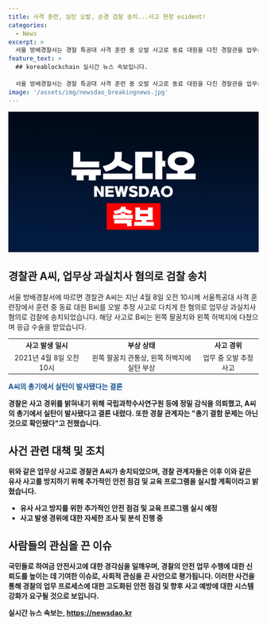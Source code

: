 ```yaml
---
title: 사격 훈련, 실탄 오발, 순경 검찰 송치...사고 현장 esident!
categories:
  - News
excerpt: >
  서울 방배경찰서는 경찰 특공대 사격 훈련 중 오발 사고로 동료 대원을 다친 경찰관을 업무상과실치사 혐의로 검찰에 송치했다. 사고 경위를 규명하기 위해 과학수사를 의뢰한 결과, A씨의 총기에서 실탄이 발사됐으며, 총기 결함 문제는 없는 것으로 확인됐다. B씨는 관통상과 응급 수술을 받았으며, A씨는 불구속 송치됐다. (150자)
feature_text: >
  ## koreablockchain 실시간 뉴스 속보입니다.

  서울 방배경찰서는 경찰 특공대 사격 훈련 중 오발 사고로 동료 대원을 다친 경찰관을 업무상과실치사 혐의로 검찰에 송치했다. 사고 경위를 규명하기 위해 과학수사를 의뢰한 결과, A씨의 총기에서 실탄이 발사됐으며, 총기 결함 문제는 없는 것으로 확인됐다. B씨는 관통상과 응급 수술을 받았으며, A씨는 불구속 송치됐다. (150자)
image: '/assets/img/newsdao_breakingnews.jpg'
---
```


<p><img src="/assets/img/newsdao_breakingnews.jpg" alt="koreablockchain 속보" /></p>

<h2 data-ke-size="size26">경찰관 A씨, 업무상 과실치사 혐의로 검찰 송치</h2>

<p data-ke-size="size16">서울 방배경찰서에 따르면 경찰관 A씨는 지난 4월 8일 오전 10시께 서울특공대 사격 훈련장에서 훈련 중 동료 대원 B씨를 오발 추정 사고로 다치게 한 혐의로 업무상 과실치사 혐의로 검찰에 송치되었습니다. 해당 사고로 B씨는 왼쪽 팔꿈치와 왼쪽 허벅지에 다쳤으며 응급 수술을 받았습니다.</p>

<table>
    <tr>
        <td style="text-align: center; height: 17px;"><b>사고 발생 일시</b></td>
        <td style="text-align: center; height: 17px;"><b>부상 상태</b></td>
        <td style="text-align: center; height: 17px;"><b>사고 경위</b></td>
    </tr>
    <tr>
        <td style="text-align: center; height: 17px;">2021년 4월 8일 오전 10시</td>
        <td style="text-align: center; height: 17px;">왼쪽 팔꿈치 관통상, 왼쪽 허벅지에 실탄 부상</td>
        <td style="text-align: center; height: 17px;">업무 중 오발 추정 사고</td>
    </tr>
</table>

<p><b><span style="color: #1a5490;">A씨의 총기에서 실탄이 발사됐다는 결론</span><b></p>

<p data-ke-size="size16">경찰은 사고 경위를 밝혀내기 위해 국립과학수사연구원 등에 정밀 감식을 의뢰했고, A씨의 총기에서 실탄이 발사됐다고 결론 내렸다. 또한 경찰 관계자는 "총기 결함 문제는 아닌 것으로 확인됐다"고 전했습니다.</p>

<h2 data-ke-size="size26">사건 관련 대책 및 조치</h2>

<p data-ke-size="size16">위와 같은 업무상 사고로 경찰관 A씨가 송치되었으며, 경찰 관계자들은 이후 이와 같은 유사 사고를 방지하기 위해 추가적인 안전 점검 및 교육 프로그램을 실시할 계획이라고 밝혔습니다.</p>

<ul>
    <li>유사 사고 방지를 위한 추가적인 안전 점검 및 교육 프로그램 실시 예정</li>
    <li>사고 발생 경위에 대한 자세한 조사 및 분석 진행 중</li>
</ul>

<h2 data-ke-size="size26">사람들의 관심을 끈 이슈</h2>

<p data-ke-size="size16">국민들로 하여금 안전사고에 대한 경각심을 일깨우며, 경찰의 안전 업무 수행에 대한 신뢰도를 높이는 데 기여한 이슈로, 사회적 관심을 끈 사안으로 평가됩니다. 이러한 사건을 통해 경찰의 업무 프로세스에 대한 고도화된 안전 점검 및 향후 사고 예방에 대한 시스템 강화가 요구될 것으로 보입니다.</p>
실시간 뉴스 속보는, <a href="https://newsdao.kr" rel="dofollow">https://newsdao.kr</a>


